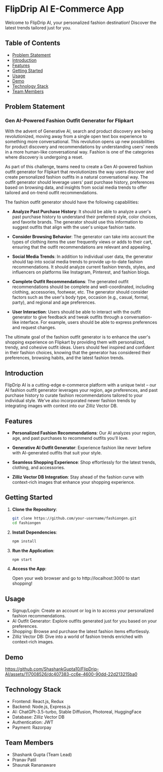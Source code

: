 # FlipDrip AI E-Commerce App

Welcome to FlipDrip AI, your personalized fashion destination! Discover the latest trends tailored just for you.

## Table of Contents

- [Problem Statement](#problem-statement)
- [Introduction](#introduction)
- [Features](#features)
- [Getting Started](#getting-started)
- [Usage](#usage)
- [Demo](#demo)
- [Technology Stack](#technology-stack)
- [Team Members](#team-members)

## Problem Statement

### Gen AI-Powered Fashion Outfit Generator for Flipkart

With the advent of Generative AI, search and product discovery are being revolutionized, moving away from a single open text box experience to something more conversational. This revolution opens up new possibilities for product discovery and recommendations by understanding users' needs in a more human-like conversational way. Fashion is one of the categories where discovery is undergoing a reset.

As part of this challenge, teams need to create a Gen AI-powered fashion outfit generator for Flipkart that revolutionizes the way users discover and create personalized fashion outfits in a natural conversational way. The outfit generator should leverage users' past purchase history, preferences based on browsing data, and insights from social media trends to offer tailored and on-trend outfit recommendations.

The fashion outfit generator should have the following capabilities:

- **Analyze Past Purchase History**: It should be able to analyze a user's past purchase history to understand their preferred style, color choices, and favorite brands. The generator should use this information to suggest outfits that align with the user's unique fashion taste.

- **Consider Browsing Behavior**: The generator can take into account the types of clothing items the user frequently views or adds to their cart, ensuring that the outfit recommendations are relevant and appealing.

- **Social Media Trends**: In addition to individual user data, the generator should tap into social media trends to provide up-to-date fashion recommendations. It should analyze current fashion trends, styles, and influencers on platforms like Instagram, Pinterest, and fashion blogs.

- **Complete Outfit Recommendations**: The generated outfit recommendations should be complete and well-coordinated, including clothing, accessories, footwear, etc. The generator should consider factors such as the user's body type, occasion (e.g., casual, formal, party), and regional and age preferences.

- **User Interaction**: Users should be able to interact with the outfit generator to give feedback and tweak outfits through a conversation-like interface. For example, users should be able to express preferences and request changes.

The ultimate goal of the fashion outfit generator is to enhance the user's shopping experience on Flipkart by providing them with personalized, trendy, and cohesive outfit ideas. Users should feel inspired and confident in their fashion choices, knowing that the generator has considered their preferences, browsing habits, and the latest fashion trends.

## Introduction

FlipDrip AI is a cutting-edge e-commerce platform with a unique twist – our AI fashion outfit generator leverages your region, age preferences, and past purchase history to curate fashion recommendations tailored to your individual style. We've also incorporated newer fashion trends by integrating images with context into our Zilliz Vector DB.

## Features

- **Personalized Fashion Recommendations**: Our AI analyzes your region, age, and past purchases to recommend outfits you'll love.

- **Generative AI Outfit Generator**: Experience fashion like never before with AI-generated outfits that suit your style.

- **Seamless Shopping Experience**: Shop effortlessly for the latest trends, clothing, and accessories.

- **Zilliz Vector DB Integration**: Stay ahead of the fashion curve with context-rich images that enhance your shopping experience.

## Getting Started

1. **Clone the Repository**:

   ```bash
   git clone https://github.com/your-username/fashiongen.git
   cd fashiongen
2. **Install Dependencies**:

    ```bash
    npm install

3. **Run the Application**:

    ```bash
    npm start

 4. **Access the App**:

    Open your web browser and go to http://localhost:3000 to start shopping!

## Usage
- Signup/Login: Create an account or log in to access your personalized fashion recommendations.
- AI Outfit Generator: Explore outfits generated just for you based on your preferences.
- Shopping: Browse and purchase the latest fashion items effortlessly.
- Zilliz Vector DB: Dive into a world of fashion trends enriched with context-rich images.

## Demo

https://github.com/ShashankGupta10/FlipDrip-AI/assets/117008526/dc407383-cc6e-4600-90dd-22d213215ba0


## Technology Stack
- Frontend: React.js, Redux
- Backend: Node.js, Express.js
- AI: ChatGPt-3.5-turbo, Stable Diffusion, Photoreal, HuggingFace
- Database: Zilliz Vector DB
- Authentication: JWT
- Payment: Razorpay
## Team Members
- Shashank Gupta (Team Lead)
- Pranav Patil
- Shaunak Rananaware
